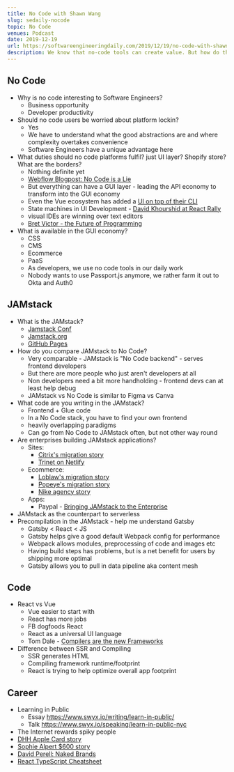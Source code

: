 ```yaml
---
title: No Code with Shawn Wang
slug: sedaily-nocode
topic: No Code
venues: Podcast
date: 2019-12-19
url: https://softwareengineeringdaily.com/2019/12/19/no-code-with-shawn-wang/
description: We know that no-code tools can create value. But how do they fit into the overall workflow of a software company? How should teams be arranged now that knowledge workers can build certain kinds of software without writing code? And how should no-code systems interface with the monoliths, microservices, and APIs that we have building for years?
---
```


## No Code

- Why is no code interesting to Software Engineers?
  - Business opportunity
  - Developer productivity
- Should no code users be worried about platform lockin?
  - Yes
  - We have to understand what the good abstractions are and where complexity overtakes convenience
  - Software Engineers have a unique advantage here
- What duties should no code platforms fulfil? just UI layer? Shopify store? What are the borders?
  - Nothing definite yet
  - [Webflow Blogpost: No Code is a Lie](https://webflow.com/blog/no-code-is-a-lie)
  - But everything can have a GUI layer - leading the API economy to transform into the GUI economy
  - Even the Vue ecosystem has added a [UI on top of their CLI](https://cli.vuejs.org/dev-guide/ui-api.html)
  - State machines in UI Development - [David Khourshid at React Rally](https://www.youtube.com/watch?v=VU1NKX6Qkxc)
  - visual IDEs are winning over text editors
  - [Bret Victor - the Future of Programming](https://vimeo.com/71278954)
- What is available in the GUI economy?
  - CSS
  - CMS
  - Ecommerce
  - PaaS
  - As developers, we use no code tools in our daily work
  - Nobody wants to use Passport.js anymore, we rather farm it out to Okta and Auth0

## JAMstack

- What is the JAMstack?
  - [Jamstack Conf](https://jamstackconf.com/)
  - [Jamstack.org](http://jamstack.org/)
  - [GitHub Pages](https://pages.github.com/)
- How do you compare JAMstack to No Code?
  - Very comparable - JAMstack is "No Code backend" - serves frontend developers
  - But there are more people who just aren't developers at all
  - Non developers need a bit more handholding - frontend devs can at least help debug
  - JAMstack vs No Code is similar to Figma vs Canva
- What code are you writing in the JAMstack?
  - Frontend + Glue code
  - In a No Code stack, you have to find your own frontend
  - heavily overlapping paradigms
  - Can go from No Code to JAMstack often, but not other way round
- Are enterprises building JAMstack applications?
  - Sites:
    - [Citrix's migration story](https://www.netlify.com/blog/2019/06/12/jamstack_conf-nyc-session-recap-citrix-delivers-better-ux-with-less-overhead-using-jamstack-and-netlify/)
    - [Trinet on Netlify](https://is-this.netlify.com/trinet.com)
  - Ecommerce:
    - [Loblaw's migration story](https://www.youtube.com/watch?v=6VGu4PvEBag)
    - [Popeye's migration story](https://www.youtube.com/watch?v=dKBDUhGi76o)
    - [Nike agency story](https://www.youtube.com/watch?v=2rA_ucpQ_Fk)
  - Apps:
    - Paypal - [Bringing JAMstack to the Enterprise](https://www.infoq.com/presentations/jamstack-enterprise/)
- JAMstack as the counterpart to serverless
- Precompilation in the JAMstack - help me understand Gatsby
  - Gatsby < React < JS
  - Gatsby helps give a good default Webpack config for performance
  - Webpack allows modules, preprocessing of code and images etc
  - Having build steps has problems, but is a net benefit for users by shipping more optimal
  - Gatsby allows you to pull in data pipeline aka content mesh

## Code

- React vs Vue
  - Vue easier to start with
  - React has more jobs
  - FB dogfoods React
  - React as a universal UI language
  - Tom Dale - [Compilers are the new Frameworks](https://tomdale.net/2017/09/compilers-are-the-new-frameworks/)
- Difference between SSR and Compiling
  - SSR generates HTML
  - Compiling framework runtime/footprint
  - React is trying to help optimize overall app footprint

## Career

- Learning in Public
  - Essay https://www.swyx.io/writing/learn-in-public/
  - Talk https://www.swyx.io/speaking/learn-in-public-nyc
- The Internet rewards spiky people
- [DHH Apple Card story](https://www.bloomberg.com/news/articles/2019-11-09/viral-tweet-about-apple-card-leads-to-probe-into-goldman-sachs)
- [Sophie Alpert \$600 story](https://twitter.com/sophiebits/status/1193686558206877696?lang=en)
- [David Perell: Naked Brands](https://www.perell.com/blog/the-future-of-finance)
- [React TypeScript Cheatsheet](https://github.com/typescript-cheatsheets/react-typescript-cheatsheet)
